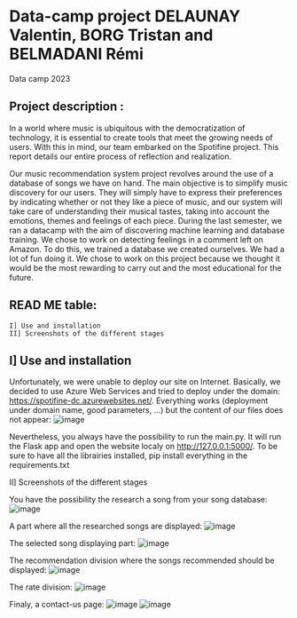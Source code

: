 # Data-camp project DELAUNAY Valentin, BORG Tristan and BELMADANI Rémi
Data camp 2023

## Project description :
In a world where music is ubiquitous with the democratization of technology, it is essential to create tools that meet the growing needs of users. With this in mind, our team embarked on the Spotifine project. This report details our entire process of reflection and realization. 

Our music recommendation system project revolves around the use of a database of songs we have on hand. The main objective is to simplify music discovery for our users. They will simply have to express their preferences by indicating whether or not they like a piece of music, and our system will take care of understanding their musical tastes, taking into account the emotions, themes and feelings of each piece. During the last semester, we ran a datacamp with the aim of discovering machine learning and database training. We chose to work on detecting feelings in a comment left on Amazon. To do this, we trained a database we created ourselves. We had a lot of fun doing it. We chose to work on this project because we thought it would be the most rewarding to carry out and the most educational for the future. 

## READ ME table:
    I] Use and installation
    II] Screenshots of the different stages


## I] Use and installation
Unfortunately, we were unable to deploy our site on Internet. Basically, we decided to use Azure Web Services and tried to deploy under the domain: https://spotifine-dc.azurewebsites.net/. Everything works (deployment under domain name, good parameters, ...) but the content of our files does not appear:
![image](https://github.com/ValentinDelaunay/Data-camp/assets/94597623/131e47ee-9bc0-45c4-8f5b-13ff0b63956e)

Nevertheless, you always have the possibility to run the main.py. It will run the Flask app and open the website localy on http://127.0.0.1:5000/. To be sure to have all the librairies installed, pip install everything in the requirements.txt

II] Screenshots of the different stages

You have the possibility the research a song from your song database:
![image](https://github.com/ValentinDelaunay/Data-camp/assets/94597623/f68f3101-689e-42a0-8daf-add87bbfc82b)

A part where all the researched songs are displayed:
![image](https://github.com/ValentinDelaunay/Data-camp/assets/94597623/cd1d9df8-e73a-4b82-a28c-8e1b1efcaabc)

The selected song displaying part:
![image](https://github.com/ValentinDelaunay/Data-camp/assets/94597623/87ab970d-6050-422a-9c3e-4bb3801776c7)

The recommendation division where the songs recommended should be displayed:
![image](https://github.com/ValentinDelaunay/Data-camp/assets/94597623/3c5e5297-09cc-479d-9019-4884203875a2)

The rate division:
![image](https://github.com/ValentinDelaunay/Data-camp/assets/94597623/4d5d3c37-b9f5-4c94-91b3-5ce624dbdd72)

Finaly, a contact-us page:
![image](https://github.com/ValentinDelaunay/Data-camp/assets/94597623/419e224d-9af5-4eaa-8b01-0d25fbfb1633)
![image](https://github.com/ValentinDelaunay/Data-camp/assets/94597623/bb7c7378-854c-4b21-a093-9b277b92fce8)
